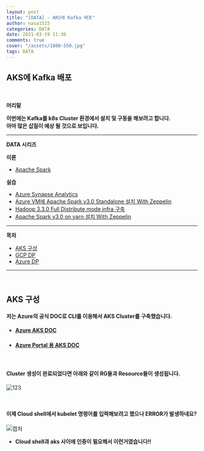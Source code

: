 ```yaml
---
layout: post
title: "[DATA] - AKS에 Kafka 배포"
author: nasa1515
categories: DATA
date: 2021-03-19 11:36
comments: true
cover: "/assets/1800-550.jpg"
tags: DATA
---
```




## **AKS에 Kafka 배포**


<br/>

**머리말**  

**이번에는 Kafka를 k8s Cluster 환경에서 설치 및 구동을 해보려고 합니다.**  
**아마 많은 삽질이 예상 될 것으로 보입니다.**  





  


 
---

**DATA 시리즈**

**이론**



 - [Apache Spark](https://nasa1515.github.io/data/2021/03/03/spark.html)


**실습** 

 - [Azure Synapse Analytics](https://nasa1515.github.io/data/2021/02/25/azure-synapse.html)
 - [Azure VM에 Apache Spark v3.0 Standalone 설치 With Zeppelin](https://nasa1515.github.io/data/2021/03/04/Spark2.html)
 - [Hadoop 3.3.0 Full Distribute mode infra 구축](https://nasa1515.github.io/data/2021/03/08/hadoop.html)
 - [Apache Spark v3.0 on yarn 설치 With Zeppelin](https://nasa1515.github.io/data/2021/03/10/spark-yarn.html)

---



**목차**


- [AKS 구성](#a1)
- [GCP DP](#a2)
- [Azure DP](#a3)


--- 

<br/>

## **AKS 구성**   <a name="a1"></a>     

#### **저는 Azure의 공식 DOC로 CLI를 이용해서 AKS Cluster를 구축했습니다.** 

* #### **[Azure AKS DOC](https://docs.microsoft.com/ko-kr/azure/aks/kubernetes-walkthrough)**  
* #### **[Azure Portal 용 AKS DOC](https://docs.microsoft.com/ko-kr/azure/aks/kubernetes-walkthrough-portal)**


<br/>


#### **Cluster 생성이 완료되었다면 아래와 같이 RG들과 Resource들이 생성됩니다.**  

![123](https://user-images.githubusercontent.com/69498804/112254765-762b3380-8ca4-11eb-88b9-b64266de090c.JPG)


<br/>


#### **이제 Cloud shell에서 kubelet 명령어를 입력해보려고 했으나 ERROR가 발생하네요?**  

![캡처](https://user-images.githubusercontent.com/69498804/112254836-9529c580-8ca4-11eb-9edf-f971a165e43b.JPG)

* **Cloud shell과 aks 사이에 인증이 필요해서 이런거였습니다!!**  

<br/>

